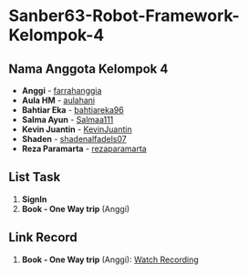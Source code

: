 # Sanber63-Robot-Framework-Kelompok-4

## Nama Anggota Kelompok 4
- **Anggi** - [farrahanggia](https://github.com/farrahanggia)
- **Aula HM** - [aulahani](https://github.com/aulahani)
- **Bahtiar Eka** - [bahtiareka96](https://github.com/bahtiareka96)
- **Salma Ayun** - [Salmaa111](https://github.com/Salmaa111)
- **Kevin Juantin** - [KevinJuantin](https://github.com/KevinJuantin)
- **Shaden** - [shadenalfadels07](https://github.com/shadenalfadels07)
- **Reza Paramarta** - [rezaparamarta](https://github.com/rezaparamarta)

## List Task
1. **SignIn**
2. **Book - One Way trip** (Anggi)

## Link Record
1. **Book - One Way trip** (Anggi): [Watch Recording](https://drive.google.com/file/d/1iD8x0oUIhLlw32MI9rXy7cST5BjCVrAK/view?usp=sharing)
